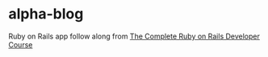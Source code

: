 # alpha-blog

Ruby on Rails app follow along from [The Complete Ruby on Rails Developer Course](https://www.udemy.com/the-complete-ruby-on-rails-developer-course)
